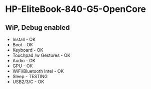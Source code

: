 # HP-EliteBook-840-G5-OpenCore
 
## WiP, Debug enabled

- Install - OK
- Boot - OK
- Keyboard - OK
- Touchpad /w Gestures - OK
- Audio - OK
- GPU - OK
- WiFi/Bluetooth Intel - OK
- Sleep - TESTING
- USB2/3/C - OK
